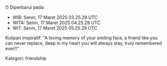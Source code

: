 ⏰ Diperbarui pada:
- WIB: Senin, 17 Maret 2025 03.25.29 UTC
- WITA: Senin, 17 Maret 2025 04.25.29 UTC
- WIT: Senin, 17 Maret 2025 05.25.29 UTC

Kutipan Inspiratif:
"A loving memory of your smiling face, a friend like you can never replace, deep in my heart you will always stay, truly remembered ever!!"


Kategori: friendship

